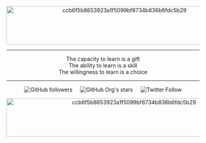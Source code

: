 <p align="center">
<img width="600" height="100" src="https://64.media.tumblr.com/4341f3af4a6699bd022eb84992dcccd8/df79a0f1594d1667-55/s1280x1920/ccb6f5b8653923a1f5099bf8734b836b6fdc5b29.gifv" alt="ccb6f5b8653923a1f5099bf8734b836b6fdc5b29">
</p>

<hr>
<p align="center">
The capacity to learn is a gift<br>
The ability to learn is a skill<br>
The willingness to learn is a choice
</p>
<hr>

<p align="center">
  <img alt="GitHub followers" src="https://img.shields.io/github/followers/NeverWonderLand?style=social">&nbsp;&nbsp;&nbsp;&nbsp;
  <img alt="GitHub Org's stars" src="https://img.shields.io/github/stars/NeverWonderLand?style=social">&nbsp;&nbsp;&nbsp;&nbsp;
  <img alt="Twitter Follow" src="https://img.shields.io/twitter/follow/wond3rghost?style=social">
</p>

<p align="center">
<img width="650" height="100" src="https://64.media.tumblr.com/4341f3af4a6699bd022eb84992dcccd8/df79a0f1594d1667-55/s1280x1920/ccb6f5b8653923a1f5099bf8734b836b6fdc5b29.gifv" alt="ccb6f5b8653923a1f5099bf8734b836b6fdc5b29">
</p>
